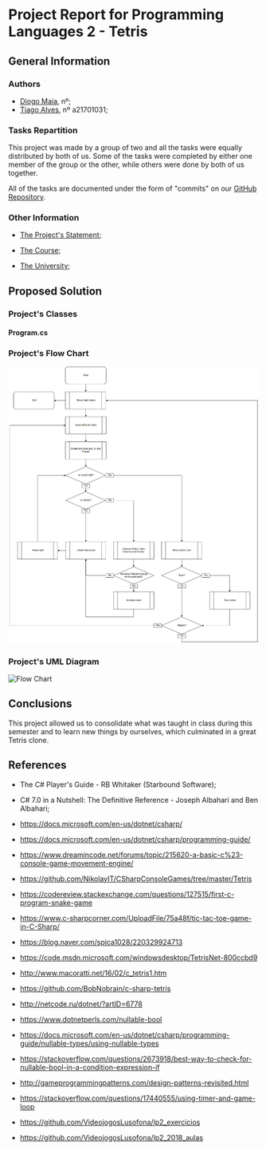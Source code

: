 # Project Report for Programming Languages 2 - Tetris

## General Information

### Authors

* [Diogo Maia][DM], nº;
* [Tiago Alves][TA], nº a21701031;


### Tasks Repartition

This project was made by a group of two and all the tasks were equally distributed by both of us. Some of the tasks were completed by either one member of the group or the other, while others were done by both of us together.

All of the tasks are documented under the form of "commits" on our [GitHub Repository][GH].

### Other Information

* [The Project's Statement][REF1];

* [The Course][LAMV];

* [The University][ULHT];


## Proposed Solution

### Project's Classes

#### Program.cs


### Project's Flow Chart

![Flow Chart](./Images/FluxogramaTetris.png)


### Project's UML Diagram

![Flow Chart](./Images/...)

## Conclusions

This project allowed us to consolidate what was taught in class during this semester and to learn new things by ourselves, which culminated in a great Tetris clone.

## References

* The C# Player's Guide - RB Whitaker (Starbound Software);

* C# 7.0 in a Nutshell: The Definitive Reference -  Joseph Albahari and Ben Albahari;

* https://docs.microsoft.com/en-us/dotnet/csharp/

* https://docs.microsoft.com/en-us/dotnet/csharp/programming-guide/

* https://www.dreamincode.net/forums/topic/215620-a-basic-c%23-console-game-movement-engine/

* https://github.com/NikolayIT/CSharpConsoleGames/tree/master/Tetris

* https://codereview.stackexchange.com/questions/127515/first-c-program-snake-game

* https://www.c-sharpcorner.com/UploadFile/75a48f/tic-tac-toe-game-in-C-Sharp/

* https://blog.naver.com/spica1028/220329924713

* https://code.msdn.microsoft.com/windowsdesktop/TetrisNet-800ccbd9

* http://www.macoratti.net/16/02/c_tetris1.htm

* https://github.com/BobNobrain/c-sharp-tetris

* http://netcode.ru/dotnet/?artID=6778

* https://www.dotnetperls.com/nullable-bool

* https://docs.microsoft.com/en-us/dotnet/csharp/programming-guide/nullable-types/using-nullable-types

* https://stackoverflow.com/questions/2673918/best-way-to-check-for-nullable-bool-in-a-condition-expression-if

* http://gameprogrammingpatterns.com/design-patterns-revisited.html

* https://stackoverflow.com/questions/17440555/using-timer-and-game-loop

* https://github.com/VideojogosLusofona/lp2_exercicios

* https://github.com/VideojogosLusofona/lp2_2018_aulas

[DM]:https://github.com/IssaMaia
[TA]:https://github.com/synpse
[LAMV]:https://www.ulusofona.pt/licenciatura/aplicacoes-multimedia-e-videojogos
[ULHT]:https://www.ulusofona.pt/
[REF1]:https://github.com/VideojogosLusofona/lp2_2018_p2
[GH]:https://github.com/synpse/lp2p2

